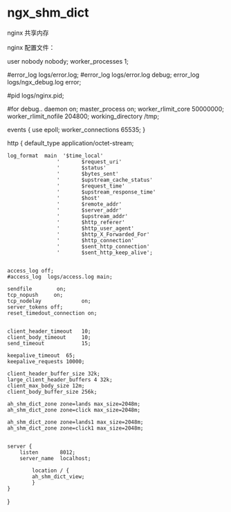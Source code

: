 # ngx_shm_dict
nginx 共享内存

nginx 配置文件：

user  nobody nobody;
worker_processes 1;


#error_log  logs/error.log;
#error_log  logs/error.log  debug;
error_log   logs/ngx_debug.log  error;

#pid        logs/nginx.pid;

#for debug..
daemon on;
master_process on;
worker_rlimit_core 50000000;
worker_rlimit_nofile 204800;
working_directory /tmp;

events {
	use epoll;
    worker_connections  65535;
}

http {
    default_type  application/octet-stream;
	
	log_format  main  '$time_local'
					'       $request_uri'
					'       $status'
					'       $bytes_sent'
					'       $upstream_cache_status'
					'       $request_time'
					'       $upstream_response_time'
					'       $host'
					'       $remote_addr'
					'       $server_addr'
					'       $upstream_addr'
					'       $http_referer'
					'       $http_user_agent'
					'       $http_X_Forwarded_For'
					'       $http_connection'
					'       $sent_http_connection'
					'       $sent_http_keep_alive';
    
    
    access_log off;
    #access_log  logs/access.log main;

    sendfile        on;
    tcp_nopush     on;
    tcp_nodelay             on;
    server_tokens off;
    reset_timedout_connection on;

    
    client_header_timeout   10;
    client_body_timeout     10;
    send_timeout            15;
    
    keepalive_timeout  65;
    keepalive_requests 10000;

    client_header_buffer_size 32k;
    large_client_header_buffers 4 32k;
    client_max_body_size 12m;   
    client_body_buffer_size 256k;
    
    ah_shm_dict_zone zone=lands max_size=2048m;
    ah_shm_dict_zone zone=click max_size=2048m;
    
    ah_shm_dict_zone zone=lands1 max_size=2048m;
    ah_shm_dict_zone zone=click1 max_size=2048m;
       

    server {
        listen       8012;
        server_name  localhost;

		    location / {
            ah_shm_dict_view;
		    }
    }

}

